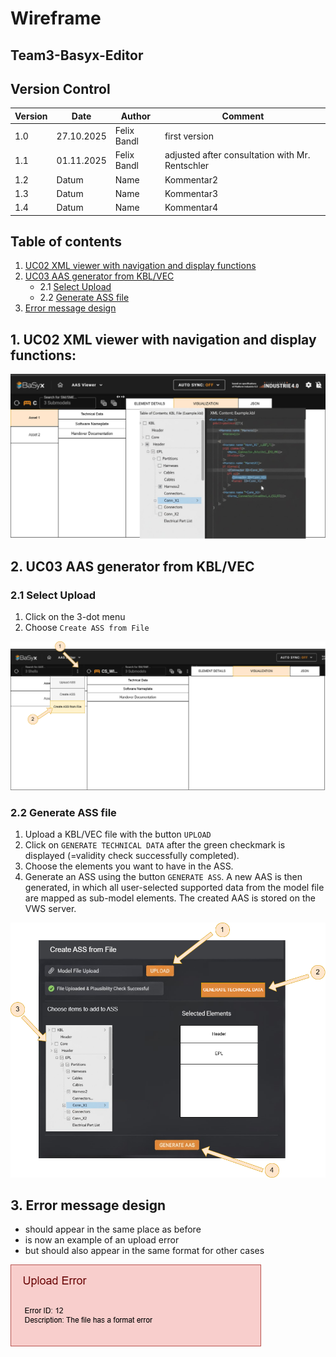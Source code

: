# Wireframe
## Team3-Basyx-Editor

## Version Control

|Version|Date|Author|Comment|
|-----|-----------|------------|---------------------|
|1.0|27.10.2025|Felix Bandl|first version|
|1.1|01.11.2025|Felix Bandl|adjusted after consultation with Mr. Rentschler|
|1.2|Datum|Name|Kommentar2|
|1.3|Datum|Name|Kommentar3|
|1.4|Datum|Name|Kommentar4|

## Table of contents
1. [UC02 XML viewer with navigation and display functions](#1-uc02-xml-viewer-with-navigation-and-display-functions)
2. [UC03 AAS generator from KBL/VEC](#2-uc03-aas-generator-from-kblvec)
    - 2.1 [Select Upload](#21-select-upload)
    - 2.2 [Generate ASS file](#22-generate-ass-file)
3. [Error message design](#3-error-message-design)

## 1. UC02 XML viewer with navigation and display functions:

![XML View](images/wireframes/XMLView.png)

## 2. UC03 AAS generator from KBL/VEC
### 2.1 Select Upload
1. Click on the 3-dot menu
2. Choose `Create ASS from File`

![uploaded files](images/wireframes/GenerateASS.png)

### 2.2 Generate ASS file
1. Upload a KBL/VEC file with the button `UPLOAD`
2. Click on `GENERATE TECHNICAL DATA` after the green checkmark is displayed (=validity check successfully completed).
3. Choose the elements you want to have in the ASS.
4. Generate an ASS using the button `GENERATE ASS`. A new AAS is then generated, in which all user-selected supported data from the model file are mapped as sub-model elements. The created AAS is stored on the VWS server.

![Generate ASS file](images/wireframes/GenerateASSFile.png)
 
## 3. Error message design
- should appear in the same place as before
- is now an example of an upload error
- but should also appear in the same format for other cases

![view rror message](images/wireframes/FileError.drawio.png)
